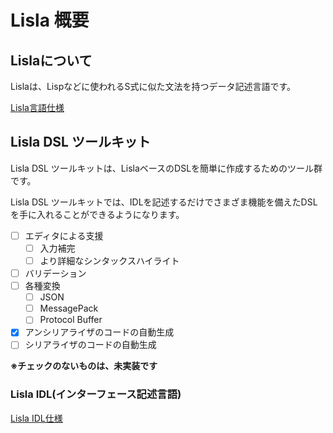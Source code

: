 # Lisla 概要

## Lislaについて

Lislaは、Lispなどに使われるS式に似た文法を持つデータ記述言語です。

[Lisla言語仕様](lisla/index.md)


## Lisla DSL ツールキット

Lisla DSL ツールキットは、LislaベースのDSLを簡単に作成するためのツール群です。

Lisla DSL ツールキットでは、IDLを記述するだけでさまざま機能を備えたDSLを手に入れることができるようになります。

* [ ] エディタによる支援
    * [ ] 入力補完
    * [ ] より詳細なシンタックスハイライト
* [ ] バリデーション
* [ ] 各種変換
    * [ ] JSON
    * [ ] MessagePack
    * [ ] Protocol Buffer
* [x] アンシリアライザのコードの自動生成
* [ ] シリアライザのコードの自動生成

**※チェックのないものは、未実装です**

### Lisla IDL(インターフェース記述言語)

[Lisla IDL仕様](lisla_idl/index.md)
